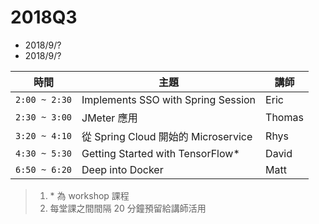 # 2018Q3

- 2018/9/? 
- 2018/9/?

| 時間 | 主題 | 講師 |
|-----|------|-----|
| `2:00 ~ 2:30` | Implements SSO with Spring Session | Eric | 
| `2:30 ~ 3:00` | JMeter 應用 | Thomas | 
| `3:20 ~ 4:10` | 從 Spring Cloud 開始的 Microservice | Rhys | 
| `4:30 ~ 5:30` | Getting Started with TensorFlow* | David | 
| `6:50 ~ 6:20` | Deep into Docker | Matt | 

> 1. \* 為 workshop 課程
> 2. 每堂課之間間隔 20 分鐘預留給講師活用
